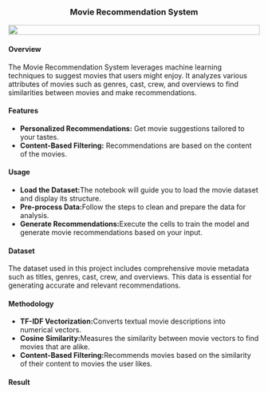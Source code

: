 <h3 align="center">Movie Recommendation System</h3>
<img src="https://i.imgur.com/dBaSKWF.gif" height="20" width="100%">
<h4>Overview</h4>
The Movie Recommendation System leverages machine learning techniques to suggest movies that users might enjoy. It analyzes various attributes of movies such as genres, cast, crew, and overviews to find similarities between movies and make recommendations. <br>
<h4>Features</h4>
<ul><li><b>Personalized Recommendations:</b> Get movie suggestions tailored to your tastes.</li></li>
<li><b>Content-Based Filtering:</b> Recommendations are based on the content of the movies.</li></ul>
<h4>Usage</h4>
<ul><li><b>Load the Dataset:</b>The notebook will guide you to load the movie dataset and display its structure.</li>
<li><b>Pre-process Data:</b>Follow the steps to clean and prepare the data for analysis.</li>
<li><b>Generate Recommendations:</b>Execute the cells to train the model and generate movie recommendations based on your input.</li></ul>
<h4>Dataset</h4>
The dataset used in this project includes comprehensive movie metadata such as titles, genres, cast, crew, and overviews. This data is essential for generating accurate and relevant recommendations.<br>
<h4>Methodology</h4>
<ul><li><b>TF-IDF Vectorization:</b>Converts textual movie descriptions into numerical vectors.</li>
<li><b>Cosine Similarity:</b>Measures the similarity between movie vectors to find movies that are alike.</li>
<li><b>Content-Based Filtering:</b>Recommends movies based on the similarity of their content to movies the user likes.</li></ul>
<h4>Result</h4>
